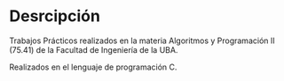 # Desrcipción

Trabajos Prácticos realizados en la materia Algoritmos y Programación II (75.41) de la Facultad de Ingeniería de la UBA.

Realizados en el lenguaje de programación C.
